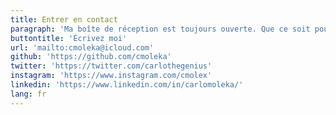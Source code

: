 ```yaml
---
title: Entrer en contact
paragraph: 'Ma boîte de réception est toujours ouverte. Que ce soit pour un projet potentiel ou simplement pour dire bonjour.'
buttontitle: 'Écrivez moi'
url: 'mailto:cmoleka@icloud.com'
github: 'https://github.com/cmoleka'
twitter: 'https://twitter.com/carlothegenius'
instagram: 'https://www.instagram.com/cmolex'
linkedin: 'https://www.linkedin.com/in/carlomoleka/'
lang: fr
---
```

